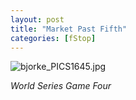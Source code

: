 ```yaml
---
layout: post
title: "Market Past Fifth"
categories: [fStop]
---
```

<img alt="bjorke_PICS1645.jpg" src="http://www.botzilla.com/blog/archives/pix2014/bjorke_PICS1645.jpg" class="img-responsive" border="0" />

<i>World Series Game Four</i>


